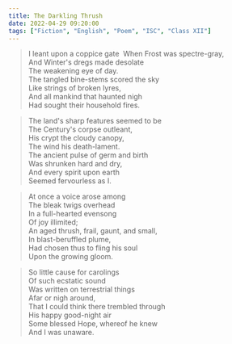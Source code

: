 ```yaml
---
title: The Darkling Thrush
date: 2022-04-29 09:20:00
tags: ["Fiction", "English", "Poem", "ISC", "Class XII"]
---
```

> I leant upon a coppice gate  
> When Frost was spectre-gray,  
> And Winter's dregs made desolate  
> The weakening eye of day.   
> The tangled bine-stems scored the sky  
> Like strings of broken lyres,  
> And all mankind that haunted nigh  
> Had sought their household fires.   
  
> The land's sharp features seemed to be  
> The Century's corpse outleant,  
> His crypt the cloudy canopy,  
> The wind his death-lament.  
> The ancient pulse of germ and birth  
> Was shrunken hard and dry,  
> And every spirit upon earth  
> Seemed fervourless as I.  

> At once a voice arose among  
> The bleak twigs overhead  
> In a full-hearted evensong  
> Of joy illimited;  
> An aged thrush, frail, gaunt, and small,  
> In blast-beruffled plume,  
> Had chosen thus to fling his soul  
> Upon the growing gloom.  

> So little cause for carolings  
> Of such ecstatic sound  
> Was written on terrestrial things  
> Afar or nigh around,  
> That I could think there trembled through  
> His happy good-night air  
> Some blessed Hope, whereof he knew  
> And I was unaware.  